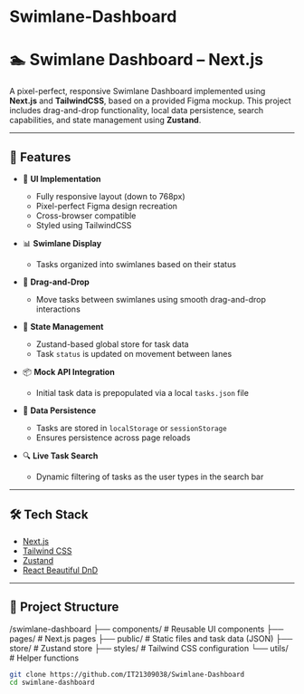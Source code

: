 # Swimlane-Dashboard

# 🏊 Swimlane Dashboard – Next.js

A pixel-perfect, responsive Swimlane Dashboard implemented using **Next.js** and **TailwindCSS**, based on a provided Figma mockup. This project includes drag-and-drop functionality, local data persistence, search capabilities, and state management using **Zustand**.

---

## 🚀 Features

- 🎨 **UI Implementation**
  - Fully responsive layout (down to 768px)
  - Pixel-perfect Figma design recreation
  - Cross-browser compatible
  - Styled using TailwindCSS

- 📊 **Swimlane Display**
  - Tasks organized into swimlanes based on their status

- 🔀 **Drag-and-Drop**
  - Move tasks between swimlanes using smooth drag-and-drop interactions

- 🧠 **State Management**
  - Zustand-based global store for task data
  - Task `status` is updated on movement between lanes

- 📦 **Mock API Integration**
  - Initial task data is prepopulated via a local `tasks.json` file

- 💾 **Data Persistence**
  - Tasks are stored in `localStorage` or `sessionStorage`
  - Ensures persistence across page reloads

- 🔍 **Live Task Search**
  - Dynamic filtering of tasks as the user types in the search bar

---

## 🛠️ Tech Stack

- [Next.js](https://nextjs.org/)
- [Tailwind CSS](https://tailwindcss.com/)
- [Zustand](https://github.com/pmndrs/zustand)
- [React Beautiful DnD](https://github.com/atlassian/react-beautiful-dnd)

---

## 📁 Project Structure

/swimlane-dashboard
├── components/ # Reusable UI components
├── pages/ # Next.js pages
├── public/ # Static files and task data (JSON)
├── store/ # Zustand store
├── styles/ # Tailwind CSS configuration
└── utils/ # Helper functions

```bash
git clone https://github.com/IT21309038/Swimlane-Dashboard
cd swimlane-dashboard
